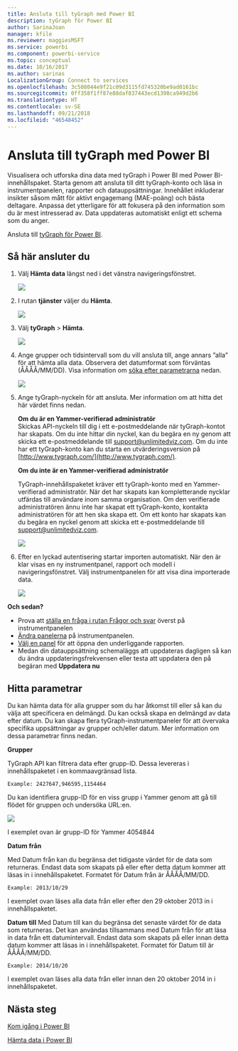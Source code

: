 ```yaml
---
title: Ansluta till tyGraph med Power BI
description: tyGraph för Power BI
author: SarinaJoan
manager: kfile
ms.reviewer: maggiesMSFT
ms.service: powerbi
ms.component: powerbi-service
ms.topic: conceptual
ms.date: 10/16/2017
ms.author: sarinas
LocalizationGroup: Connect to services
ms.openlocfilehash: 3c508044e9f21c09d3115fd745320be9ad0161bc
ms.sourcegitcommit: 0ff358f1ff87e88daf837443ecd1398ca949d2b6
ms.translationtype: HT
ms.contentlocale: sv-SE
ms.lasthandoff: 09/21/2018
ms.locfileid: "46548452"
---
```

# <a name="connect-to-tygraph--with-power-bi"></a>Ansluta till tyGraph med Power BI
Visualisera och utforska dina data med tyGraph i Power BI med Power BI-innehållspaket. Starta genom att ansluta till ditt tyGraph-konto och läsa in instrumentpanelen, rapporter och datauppsättningar. Innehållet inkluderar insikter såsom mått för aktivt engagemang (MAE-poäng) och bästa deltagare. Anpassa det ytterligare för att fokusera på den information som du är mest intresserad av.  Data uppdateras automatiskt enligt ett schema som du anger.

Ansluta till [tyGraph för Power BI](https://app.powerbi.com/getdata/services/tygraph).

## <a name="how-to-connect"></a>Så här ansluter du
1. Välj **Hämta data** längst ned i det vänstra navigeringsfönstret.
   
   ![](media/service-connect-to-tygraph/getdata.png)
2. I rutan **tjänster** väljer du **Hämta**.
   
   ![](media/service-connect-to-tygraph/services.png)
3. Välj **tyGraph** \> **Hämta**.
   
   ![](media/service-connect-to-tygraph/tygraph.png)
4. Ange grupper och tidsintervall som du vill ansluta till, ange annars ”alla” för att hämta alla data. Observera det datumformat som förväntas (ÅÅÅÅ/MM/DD). Visa information om [söka efter parametrarna](#FindingParams) nedan.
   
   ![](media/service-connect-to-tygraph/parameters.png)
5. Ange tyGraph-nyckeln för att ansluta. Mer information om att hitta det här värdet finns nedan.
   
    **Om du är en Yammer-verifierad administratör**  
    Skickas API-nyckeln till dig i ett e-postmeddelande när tyGraph-kontot har skapats. Om du inte hittar din nyckel, kan du begära en ny genom att skicka ett e-postmeddelande till support@unlimitedviz.com. Om du inte har ett tyGraph-konto kan du starta en utvärderingsversion på [http://www.tygraph.com/](http://www.tygraph.com/). 
   
    **Om du inte är en Yammer-verifierad administratör**
   
    TyGraph-innehållspaketet kräver ett tyGraph-konto med en Yammer-verifierad administratör. När det har skapats kan kompletterande nycklar utfärdas till användare inom samma organisation. Om den verifierade administratören ännu inte har skapat ett tyGraph-konto, kontakta administratören för att hen ska skapa ett. Om ett konto har skapats kan du begära en nyckel genom att skicka ett e-postmeddelande till <support@unlimitedviz.com>.
   
    ![](media/service-connect-to-tygraph/creds.png)
6. Efter en lyckad autentisering startar importen automatiskt. När den är klar visas en ny instrumentpanel, rapport och modell i navigeringsfönstret. Välj instrumentpanelen för att visa dina importerade data.
   
    ![](media/service-connect-to-tygraph/dashboard.png)

**Och sedan?**

* Prova att [ställa en fråga i rutan Frågor och svar](consumer/end-user-q-and-a.md) överst på instrumentpanelen
* [Ändra panelerna](service-dashboard-edit-tile.md) på instrumentpanelen.
* [Välj en panel](consumer/end-user-tiles.md) för att öppna den underliggande rapporten.
* Medan din datauppsättning schemaläggs att uppdateras dagligen så kan du ändra uppdateringsfrekvensen eller testa att uppdatera den på begäran med **Uppdatera nu**

<a name="FindingParams"></a>

## <a name="finding-parameters"></a>Hitta parametrar
Du kan hämta data för alla grupper som du har åtkomst till eller så kan du välja att specificera en delmängd. Du kan också skapa en delmängd av data efter datum. Du kan skapa flera tyGraph-instrumentpaneler för att övervaka specifika uppsättningar av grupper och/eller datum. Mer information om dessa parametrar finns nedan.

**Grupper**

TyGraph API kan filtrera data efter grupp-ID. Dessa levereras i innehållspaketet i en kommaavgränsad lista. 

    Example: 2427647,946595,1154464


Du kan identifiera grupp-ID för en viss grupp i Yammer genom att gå till flödet för gruppen och undersöka URL:en.

![](media/service-connect-to-tygraph/yammer.png)

I exemplet ovan är grupp-ID för Yammer 4054844

**Datum från**

Med Datum från kan du begränsa det tidigaste värdet för de data som returneras. Endast data som skapats på eller efter detta datum kommer att läsas in i innehållspaketet. Formatet för Datum från är ÅÅÅÅ/MM/DD. 

    Example: 2013/10/29

I exemplet ovan läses alla data från eller efter den 29 oktober 2013 in i innehållspaketet. 

**Datum till** Med Datum till kan du begränsa det senaste värdet för de data som returneras. Det kan användas tillsammans med Datum från för att läsa in data från ett datumintervall. Endast data som skapats på eller innan detta datum kommer att läsas in i innehållspaketet. Formatet för Datum till är ÅÅÅÅ/MM/DD. 

    Example: 2014/10/20

I exemplet ovan läses alla data från eller innan den 20 oktober 2014 in i innehållspaketet. 

## <a name="next-steps"></a>Nästa steg
[Kom igång i Power BI](service-get-started.md)

[Hämta data i Power BI](service-get-data.md)

